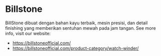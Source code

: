 # Billstone

BillStone dibuat dengan bahan kayu terbaik, mesin presisi, dan detail finishing yang memberikan sentuhan mewah pada jam tangan.
See more info, visit our website:
* https://billstoneofficial.com/
* https://billstoneofficial.com/product-category/watch-winder/
